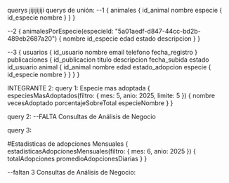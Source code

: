 querys jijijijiji
querys de unión:
--1
{
  animales {
    id_animal
    nombre
    especie {
      id_especie
      nombre
    }
  }
}

--2
{
  animalesPorEspecie(especieId: "5a01aedf-d847-44cc-bd2b-489eb2687a20") {
    nombre
    id_especie
    edad
    estado
    descripcion
  }
}

--3
{
  usuarios {
    id_usuario
    nombre
    email
    telefono
    fecha_registro
  }
  publicaciones {
    id_publicacion
    titulo
    descripcion
    fecha_subida
    estado
    id_usuario
    animal {
      id_animal
      nombre
      edad
      estado_adopcion
      especie {
        id_especie
        nombre
      }
    }
  }
}

INTEGRANTE 2:
query 1:
Especie mas adoptada
{
  especiesMasAdoptados(filtro: { mes: 5, anio: 2025, limite: 5 }) {
    nombre
    vecesAdoptado
    porcentajeSobreTotal
    especieNombre
  }
}

query 2:
--FALTA Consultas de Análisis de Negocio

query 3:

#Estadisticas de adopciones Mensuales
{
  estadisticasAdopcionesMensuales(filtro: { mes: 6, anio: 2025 }) {
    totalAdopciones
    promedioAdopcionesDiarias
  }
}

--faltan 3 Consultas de Análisis de Negocio: